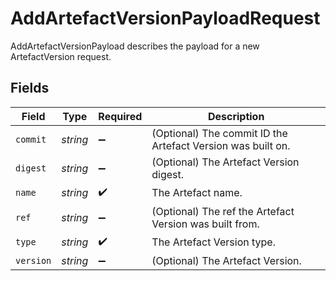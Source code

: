 # AddArtefactVersionPayloadRequest

AddArtefactVersionPayload describes the payload for a new ArtefactVersion request.


## Fields

| Field                                                       | Type                                                        | Required                                                    | Description                                                 |
| ----------------------------------------------------------- | ----------------------------------------------------------- | ----------------------------------------------------------- | ----------------------------------------------------------- |
| `commit`                                                    | *string*                                                    | :heavy_minus_sign:                                          | (Optional) The commit ID the Artefact Version was built on. |
| `digest`                                                    | *string*                                                    | :heavy_minus_sign:                                          | (Optional) The Artefact Version digest.                     |
| `name`                                                      | *string*                                                    | :heavy_check_mark:                                          | The Artefact name.                                          |
| `ref`                                                       | *string*                                                    | :heavy_minus_sign:                                          | (Optional) The ref the Artefact Version was built from.     |
| `type`                                                      | *string*                                                    | :heavy_check_mark:                                          | The Artefact Version type.                                  |
| `version`                                                   | *string*                                                    | :heavy_minus_sign:                                          | (Optional) The Artefact Version.                            |